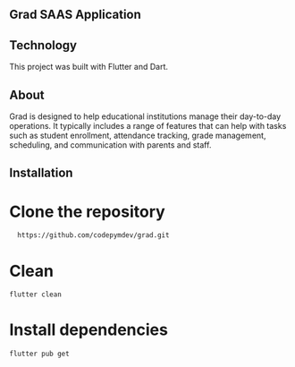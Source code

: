 ## Grad SAAS Application

## Technology
This project was built with Flutter and Dart.

## About 
Grad is designed to help educational institutions manage their day-to-day operations. It typically includes a range of features that can help with tasks such as student enrollment, attendance tracking, grade management, scheduling, and communication with parents and staff.

## Installation

# Clone the repository 
```
  https://github.com/codepymdev/grad.git 
```
# Clean 
```
flutter clean 
```
# Install dependencies 
```
flutter pub get 
```


